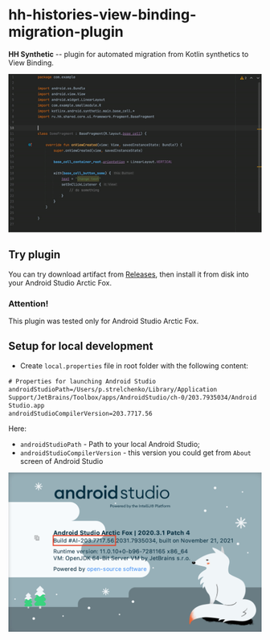 # hh-histories-view-binding-migration-plugin

<!-- Plugin description -->
**HH Synthetic** -- plugin for automated migration from Kotlin synthetics to View Binding.
<!-- Plugin description end -->

![Plugin usage](/docs/assets/Plugin_usage.gif)

## Try plugin
You can try download artifact from [Releases](https://github.com/hhru/hh-histories-view-binding-migration-plugin/releases),
then install it from disk into your Android Studio Arctic Fox.

### Attention!
This plugin was tested only for Android Studio Arctic Fox.

## Setup for local development

- Create `local.properties` file in root folder with the following content:

```properties
# Properties for launching Android Studio
androidStudioPath=/Users/p.strelchenko/Library/Application Support/JetBrains/Toolbox/apps/AndroidStudio/ch-0/203.7935034/Android Studio.app
androidStudioCompilerVersion=203.7717.56
```

Here:

- `androidStudioPath` - Path to your local Android Studio;
- `androidStudioCompilerVersion` - this version you could get from `About` screen of Android Studio

![Android Studio About](/docs/assets/Arctic_Fox_About.png)
